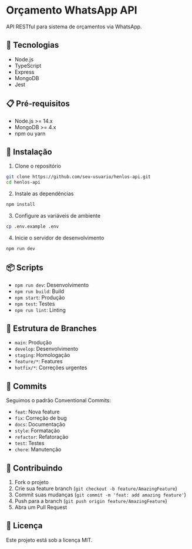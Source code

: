 # Orçamento WhatsApp API

API RESTful para sistema de orçamentos via WhatsApp.

## 🚀 Tecnologias

- Node.js
- TypeScript
- Express
- MongoDB
- Jest

## 📋 Pré-requisitos

- Node.js >= 14.x
- MongoDB >= 4.x
- npm ou yarn

## 🔧 Instalação

1. Clone o repositório

```bash
git clone https://github.com/seu-usuario/henlos-api.git
cd henlos-api
```

2. Instale as dependências

```bash
npm install
```

3. Configure as variáveis de ambiente

```bash
cp .env.example .env
```

4. Inicie o servidor de desenvolvimento

```bash
npm run dev
```

## 📦 Scripts

- `npm run dev`: Desenvolvimento
- `npm run build`: Build
- `npm start`: Produção
- `npm test`: Testes
- `npm run lint`: Linting

## 🌲 Estrutura de Branches

- `main`: Produção
- `develop`: Desenvolvimento
- `staging`: Homologação
- `feature/*`: Features
- `hotfix/*`: Correções urgentes

## 📝 Commits

Seguimos o padrão Conventional Commits:

- `feat`: Nova feature
- `fix`: Correção de bug
- `docs`: Documentação
- `style`: Formatação
- `refactor`: Refatoração
- `test`: Testes
- `chore`: Manutenção

## 🤝 Contribuindo

1. Fork o projeto
2. Crie sua feature branch (`git checkout -b feature/AmazingFeature`)
3. Commit suas mudanças (`git commit -m 'feat: add amazing feature'`)
4. Push para a branch (`git push origin feature/AmazingFeature`)
5. Abra um Pull Request

## 📄 Licença

Este projeto está sob a licença MIT.
